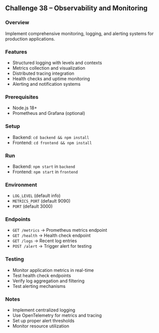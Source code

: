 ## Challenge 38 – Observability and Monitoring

### Overview
Implement comprehensive monitoring, logging, and alerting systems for production applications.

### Features
- Structured logging with levels and contexts
- Metrics collection and visualization
- Distributed tracing integration
- Health checks and uptime monitoring
- Alerting and notification systems

### Prerequisites
- Node.js 18+
- Prometheus and Grafana (optional)

### Setup
- Backend: `cd backend && npm install`
- Frontend: `cd frontend && npm install`

### Run
- Backend: `npm start` in `backend`
- Frontend: `npm start` in `frontend`

### Environment
- `LOG_LEVEL` (default info)
- `METRICS_PORT` (default 9090)
- `PORT` (default 3000)

### Endpoints
- `GET /metrics` → Prometheus metrics endpoint
- `GET /health` → Health check endpoint
- `GET /logs` → Recent log entries
- `POST /alert` → Trigger alert for testing

### Testing
- Monitor application metrics in real-time
- Test health check endpoints
- Verify log aggregation and filtering
- Test alerting mechanisms

### Notes
- Implement centralized logging
- Use OpenTelemetry for metrics and tracing
- Set up proper alert thresholds
- Monitor resource utilization